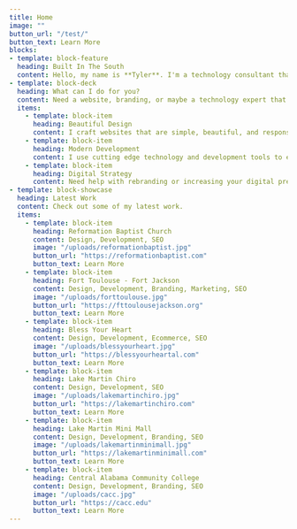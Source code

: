 ```yaml
---
title: Home
image: ""
button_url: "/test/"
button_text: Learn More
blocks:
- template: block-feature
  heading: Built In The South
  content: Hello, my name is **Tyler**. I'm a technology consultant that works with your business to provide digital solutions.
- template: block-deck
  heading: What can I do for you?
  content: Need a website, branding, or maybe a technology expert that is there for you.
  items:
    - template: block-item
      heading: Beautiful Design
      content: I craft websites that are simple, beautiful, and responsive. I work with clients to create an enjoyable web experience for their customers.
    - template: block-item
      heading: Modern Development
      content: I use cutting edge technology and development tools to ensure your website is fast, reliable, secure, and easy to use.
    - template: block-item
      heading: Digital Strategy
      content: Need help with rebranding or increasing your digital presence? Let’s talk about what I can do for you.
- template: block-showcase
  heading: Latest Work
  content: Check out some of my latest work.
  items:
    - template: block-item
      heading: Reformation Baptist Church
      content: Design, Development, SEO
      image: "/uploads/reformationbaptist.jpg"
      button_url: "https://reformationbaptist.com"
      button_text: Learn More
    - template: block-item
      heading: Fort Toulouse - Fort Jackson
      content: Design, Development, Branding, Marketing, SEO
      image: "/uploads/forttoulouse.jpg"
      button_url: "https://fttoulousejackson.org"
      button_text: Learn More
    - template: block-item
      heading: Bless Your Heart
      content: Design, Development, Ecommerce, SEO
      image: "/uploads/blessyourheart.jpg"
      button_url: "https://blessyourheartal.com"
      button_text: Learn More
    - template: block-item
      heading: Lake Martin Chiro
      content: Design, Development, SEO
      image: "/uploads/lakemartinchiro.jpg"
      button_url: "https://lakemartinchiro.com"
      button_text: Learn More
    - template: block-item
      heading: Lake Martin Mini Mall
      content: Design, Development, Branding, SEO
      image: "/uploads/lakemartinminimall.jpg"
      button_url: "https://lakemartinminimall.com"
      button_text: Learn More
    - template: block-item
      heading: Central Alabama Community College
      content: Design, Development, Branding, SEO
      image: "/uploads/cacc.jpg"
      button_url: "https://cacc.edu"
      button_text: Learn More
---
```

